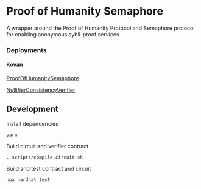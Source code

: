 # Proof of Humanity Semaphore

A wrapper around the Proof of Humanity Protocol and Semaphore protocol for enabling anonymous sybil-proof services.

### Deployments

#### Kovan

[ProofOfHumanitySemaphore](https://kovan.etherscan.io/address/0x3734638e20Ed2CCA1B99A73ffC7d37c966066EFE)

[NullifierConsistencyVerifier](https://kovan.etherscan.io/address/0x320F890B1D5298f338E292dF3Cea6d748C26E988)

## Development

Install dependencies

```
yarn
```

Build circuit and verifier contract

```
. scripts/compile.circuit.sh
```

Build and test contract and circuit

```
npx hardhat test
```
